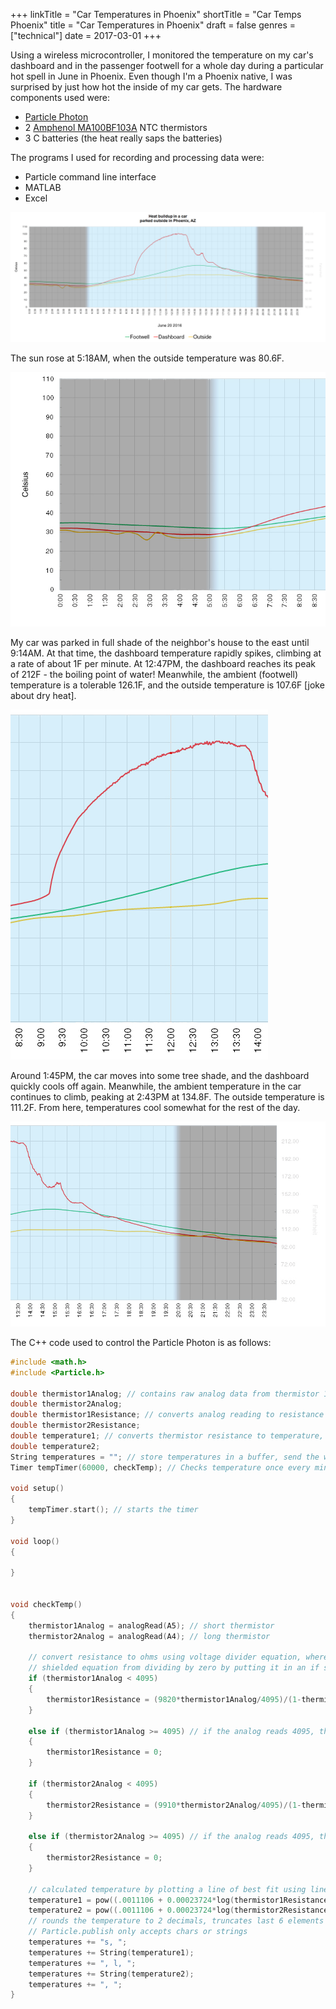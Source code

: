+++
linkTitle = "Car Temperatures in Phoenix"
shortTitle = "Car Temps Phoenix"
title = "Car Temperatures in Phoenix"
draft = false
genres = ["technical"]
date = 2017-03-01
+++

Using a wireless microcontroller, I monitored the temperature on my car's dashboard and in the passenger footwell for a whole day during a particular hot spell in June in Phoenix. Even though I'm a Phoenix native, I was surprised by just how hot the inside of my car gets. The hardware components used were:

- [Particle Photon](https://docs.particle.io/photon/)
- 2 [Amphenol MA100BF103A](https://www.digikey.com/en/products/detail/amphenol-advanced-sensors/MA100BF103A/272974) NTC thermistors
- 3 C batteries (the heat really saps the batteries)

The programs I used for recording and processing data were:

- Particle command line interface
- MATLAB
- Excel

![Full chart from sunrise to sunset](full-image.jpeg)

The sun rose at 5:18AM, when the outside temperature was 80.6F.

![Sunrise](sunrise.jpeg)

My car was parked in full shade of the neighbor's house to the east until 9:14AM. At that time, the dashboard temperature rapidly spikes, climbing at a rate of about 1F per minute. At 12:47PM, the dashboard reaches its peak of 212F - the boiling point of water! Meanwhile, the ambient (footwell) temperature is a tolerable 126.1F, and the outside temperature is 107.6F [joke about dry heat].

![Midday](midday.jpeg)

Around 1:45PM, the car moves into some tree shade, and the dashboard quickly cools off again. Meanwhile, the ambient temperature in the car continues to climb, peaking at 2:43PM at 134.8F. The outside temperature is 111.2F. From here, temperatures cool somewhat for the rest of the day.

![Evening](evening.jpeg)

The C++ code used to control the Particle Photon is as follows:

```C++
#include <math.h>
#include <Particle.h>

double thermistor1Analog; // contains raw analog data from thermistor 1 circuit VOut
double thermistor2Analog;
double thermistor1Resistance; // converts analog reading to resistance
double thermistor2Resistance;
double temperature1; // converts thermistor resistance to temperature, according to Amphenol datasheet
double temperature2;
String temperatures = ""; // store temperatures in a buffer, send the whole thing once buffer fills to conserve power
Timer tempTimer(60000, checkTemp); // Checks temperature once every minute

void setup()
{
    tempTimer.start(); // starts the timer
}

void loop()
{

}


void checkTemp()
{
    thermistor1Analog = analogRead(A5); // short thermistor
    thermistor2Analog = analogRead(A4); // long thermistor

    // convert resistance to ohms using voltage divider equation, where R1 = 10k ohms
    // shielded equation from dividing by zero by putting it in an if statement
    if (thermistor1Analog < 4095)
    {
        thermistor1Resistance = (9820*thermistor1Analog/4095)/(1-thermistor1Analog/4095); // 9820 is multimeter measurement of resistor
    }

    else if (thermistor1Analog >= 4095) // if the analog reads 4095, then there is a short or the thermistor has failed.
    {
        thermistor1Resistance = 0;
    }

    if (thermistor2Analog < 4095)
    {
        thermistor2Resistance = (9910*thermistor2Analog/4095)/(1-thermistor2Analog/4095); // 9910 is multimeter measurement of resistor
    }

    else if (thermistor2Analog >= 4095) // if the analog reads 4095, then there is a short or the thermistor has failed.
    {
        thermistor2Resistance = 0;
    }

    // calculated temperature by plotting a line of best fit using linear algebra and MATLAB. Error was found to be 3.7998*10^-4 Kelvins using Igor Pro. Compressed some of the math operations to reduce floating point error.
    temperature1 = pow((.0011106 + 0.00023724*log(thermistor1Resistance) + 0.000000074738*pow(log(thermistor1Resistance), 3)), -1) - 273.15;
    temperature2 = pow((.0011106 + 0.00023724*log(thermistor2Resistance) + 0.000000074738*pow(log(thermistor2Resistance), 3)), -1) - 273.15;
    // rounds the temperature to 2 decimals, truncates last 6 elements (trailing zeroes))
    // Particle.publish only accepts chars or strings
    temperatures += "s, ";
    temperatures += String(temperature1);
    temperatures += ", l, ";
    temperatures += String(temperature2);
    temperatures += ", ";
}

```
